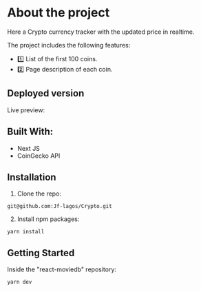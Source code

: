# About the project

Here a Crypto currency tracker with the updated price in realtime.    

The project includes the following features:     
- 1️⃣ List of the first 100 coins.
- 2️⃣ Page description of each coin.


## Deployed version

Live preview: 

## Built With: 

- Next JS
- CoinGecko API

## Installation

1. Clone the repo:
```
git@github.com:Jf-lagos/Crypto.git
```
2. Install npm packages:
```
yarn install
```

## Getting Started 
Inside the "react-moviedb" repository:
```
yarn dev
```



